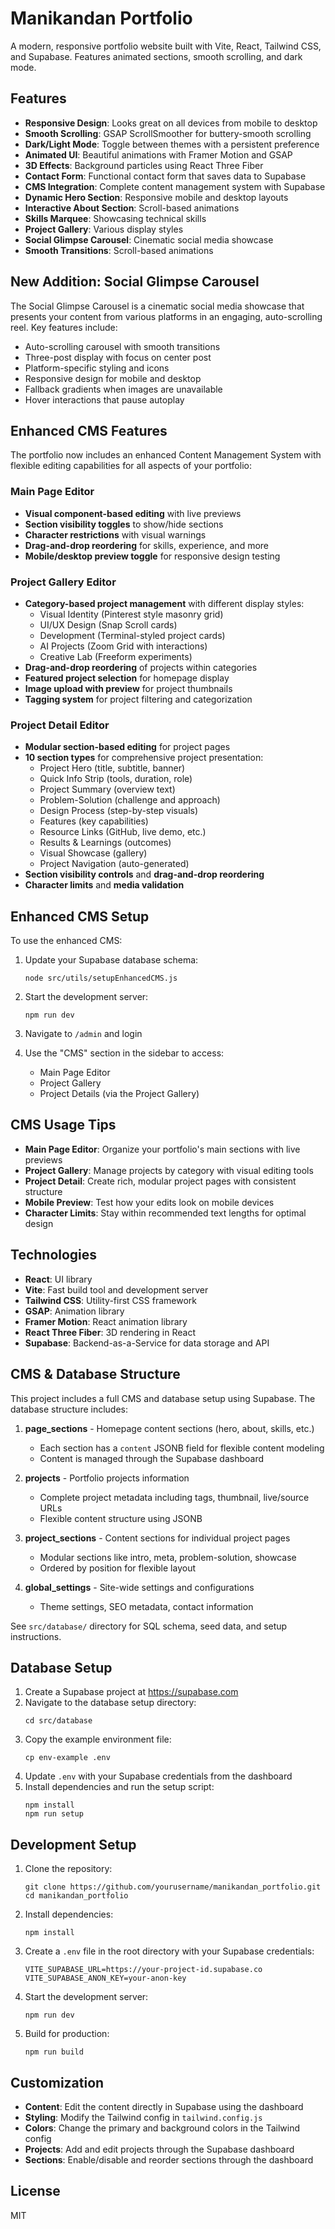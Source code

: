 # Manikandan Portfolio

A modern, responsive portfolio website built with Vite, React, Tailwind CSS, and Supabase. Features animated sections, smooth scrolling, and dark mode.

## Features

- **Responsive Design**: Looks great on all devices from mobile to desktop
- **Smooth Scrolling**: GSAP ScrollSmoother for buttery-smooth scrolling
- **Dark/Light Mode**: Toggle between themes with a persistent preference
- **Animated UI**: Beautiful animations with Framer Motion and GSAP
- **3D Effects**: Background particles using React Three Fiber
- **Contact Form**: Functional contact form that saves data to Supabase
- **CMS Integration**: Complete content management system with Supabase
- **Dynamic Hero Section**: Responsive mobile and desktop layouts
- **Interactive About Section**: Scroll-based animations
- **Skills Marquee**: Showcasing technical skills
- **Project Gallery**: Various display styles
- **Social Glimpse Carousel**: Cinematic social media showcase
- **Smooth Transitions**: Scroll-based animations

## New Addition: Social Glimpse Carousel

The Social Glimpse Carousel is a cinematic social media showcase that presents your content from various platforms in an engaging, auto-scrolling reel. Key features include:

- Auto-scrolling carousel with smooth transitions
- Three-post display with focus on center post
- Platform-specific styling and icons
- Responsive design for mobile and desktop
- Fallback gradients when images are unavailable
- Hover interactions that pause autoplay

## Enhanced CMS Features

The portfolio now includes an enhanced Content Management System with flexible editing capabilities for all aspects of your portfolio:

### Main Page Editor

- **Visual component-based editing** with live previews
- **Section visibility toggles** to show/hide sections
- **Character restrictions** with visual warnings
- **Drag-and-drop reordering** for skills, experience, and more
- **Mobile/desktop preview toggle** for responsive design testing

### Project Gallery Editor

- **Category-based project management** with different display styles:
  - Visual Identity (Pinterest style masonry grid)
  - UI/UX Design (Snap Scroll cards)
  - Development (Terminal-styled project cards)
  - AI Projects (Zoom Grid with interactions)
  - Creative Lab (Freeform experiments)
- **Drag-and-drop reordering** of projects within categories
- **Featured project selection** for homepage display
- **Image upload with preview** for project thumbnails
- **Tagging system** for project filtering and categorization

### Project Detail Editor

- **Modular section-based editing** for project pages
- **10 section types** for comprehensive project presentation:
  - Project Hero (title, subtitle, banner)
  - Quick Info Strip (tools, duration, role)
  - Project Summary (overview text)
  - Problem-Solution (challenge and approach)
  - Design Process (step-by-step visuals)
  - Features (key capabilities)
  - Resource Links (GitHub, live demo, etc.)
  - Results & Learnings (outcomes)
  - Visual Showcase (gallery)
  - Project Navigation (auto-generated)
- **Section visibility controls** and **drag-and-drop reordering**
- **Character limits** and **media validation**

## Enhanced CMS Setup

To use the enhanced CMS:

1. Update your Supabase database schema:
   ```
   node src/utils/setupEnhancedCMS.js
   ```

2. Start the development server:
   ```
   npm run dev
   ```

3. Navigate to `/admin` and login

4. Use the "CMS" section in the sidebar to access:
   - Main Page Editor
   - Project Gallery
   - Project Details (via the Project Gallery)

## CMS Usage Tips

- **Main Page Editor**: Organize your portfolio's main sections with live previews
- **Project Gallery**: Manage projects by category with visual editing tools
- **Project Detail**: Create rich, modular project pages with consistent structure
- **Mobile Preview**: Test how your edits look on mobile devices
- **Character Limits**: Stay within recommended text lengths for optimal design

## Technologies

- **React**: UI library
- **Vite**: Fast build tool and development server
- **Tailwind CSS**: Utility-first CSS framework
- **GSAP**: Animation library
- **Framer Motion**: React animation library
- **React Three Fiber**: 3D rendering in React
- **Supabase**: Backend-as-a-Service for data storage and API

## CMS & Database Structure

This project includes a full CMS and database setup using Supabase. The database structure includes:

1. **page_sections** - Homepage content sections (hero, about, skills, etc.)
   - Each section has a `content` JSONB field for flexible content modeling
   - Content is managed through the Supabase dashboard

2. **projects** - Portfolio projects information
   - Complete project metadata including tags, thumbnail, live/source URLs
   - Flexible content structure using JSONB

3. **project_sections** - Content sections for individual project pages
   - Modular sections like intro, meta, problem-solution, showcase
   - Ordered by position for flexible layout

4. **global_settings** - Site-wide settings and configurations
   - Theme settings, SEO metadata, contact information

See `src/database/` directory for SQL schema, seed data, and setup instructions.

## Database Setup

1. Create a Supabase project at https://supabase.com
2. Navigate to the database setup directory:
   ```
   cd src/database
   ```
3. Copy the example environment file:
   ```
   cp env-example .env
   ```
4. Update `.env` with your Supabase credentials from the dashboard
5. Install dependencies and run the setup script:
   ```
   npm install
   npm run setup
   ```

## Development Setup

1. Clone the repository:
   ```
   git clone https://github.com/yourusername/manikandan_portfolio.git
   cd manikandan_portfolio
   ```

2. Install dependencies:
   ```
   npm install
   ```

3. Create a `.env` file in the root directory with your Supabase credentials:
   ```
   VITE_SUPABASE_URL=https://your-project-id.supabase.co
   VITE_SUPABASE_ANON_KEY=your-anon-key
   ```

4. Start the development server:
   ```
   npm run dev
   ```

5. Build for production:
   ```
   npm run build
   ```

## Customization

- **Content**: Edit the content directly in Supabase using the dashboard
- **Styling**: Modify the Tailwind config in `tailwind.config.js`
- **Colors**: Change the primary and background colors in the Tailwind config
- **Projects**: Add and edit projects through the Supabase dashboard
- **Sections**: Enable/disable and reorder sections through the dashboard

## License

MIT
